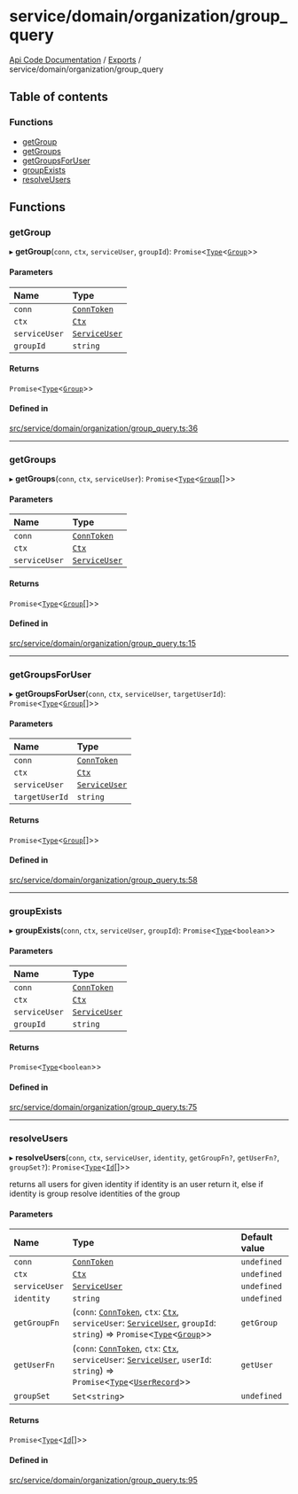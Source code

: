 # service/domain/organization/group\_query
 
[Api Code Documentation](../README.md) / [Exports](../modules.md) / service/domain/organization/group\_query

## Table of contents

### Functions

- [getGroup](service_domain_organization_group_query.md#getgroup)
- [getGroups](service_domain_organization_group_query.md#getgroups)
- [getGroupsForUser](service_domain_organization_group_query.md#getgroupsforuser)
- [groupExists](service_domain_organization_group_query.md#groupexists)
- [resolveUsers](service_domain_organization_group_query.md#resolveusers)

## Functions

### getGroup

▸ **getGroup**(`conn`, `ctx`, `serviceUser`, `groupId`): `Promise`<[`Type`](result.md#type)<[`Group`](../interfaces/service_domain_organization_group.Group.md)\>\>

#### Parameters

| Name | Type |
| :------ | :------ |
| `conn` | [`ConnToken`](service_conn.md#conntoken) |
| `ctx` | [`Ctx`](../interfaces/lib_ctx.Ctx.md) |
| `serviceUser` | [`ServiceUser`](../interfaces/service_domain_organization_service_user.ServiceUser.md) |
| `groupId` | `string` |

#### Returns

`Promise`<[`Type`](result.md#type)<[`Group`](../interfaces/service_domain_organization_group.Group.md)\>\>

#### Defined in

[src/service/domain/organization/group_query.ts:36](https://github.com/openkfw/TruBudget/blob/0804644/api/src/service/domain/organization/group_query.ts#L36)

___

### getGroups

▸ **getGroups**(`conn`, `ctx`, `serviceUser`): `Promise`<[`Type`](result.md#type)<[`Group`](../interfaces/service_domain_organization_group.Group.md)[]\>\>

#### Parameters

| Name | Type |
| :------ | :------ |
| `conn` | [`ConnToken`](service_conn.md#conntoken) |
| `ctx` | [`Ctx`](../interfaces/lib_ctx.Ctx.md) |
| `serviceUser` | [`ServiceUser`](../interfaces/service_domain_organization_service_user.ServiceUser.md) |

#### Returns

`Promise`<[`Type`](result.md#type)<[`Group`](../interfaces/service_domain_organization_group.Group.md)[]\>\>

#### Defined in

[src/service/domain/organization/group_query.ts:15](https://github.com/openkfw/TruBudget/blob/0804644/api/src/service/domain/organization/group_query.ts#L15)

___

### getGroupsForUser

▸ **getGroupsForUser**(`conn`, `ctx`, `serviceUser`, `targetUserId`): `Promise`<[`Type`](result.md#type)<[`Group`](../interfaces/service_domain_organization_group.Group.md)[]\>\>

#### Parameters

| Name | Type |
| :------ | :------ |
| `conn` | [`ConnToken`](service_conn.md#conntoken) |
| `ctx` | [`Ctx`](../interfaces/lib_ctx.Ctx.md) |
| `serviceUser` | [`ServiceUser`](../interfaces/service_domain_organization_service_user.ServiceUser.md) |
| `targetUserId` | `string` |

#### Returns

`Promise`<[`Type`](result.md#type)<[`Group`](../interfaces/service_domain_organization_group.Group.md)[]\>\>

#### Defined in

[src/service/domain/organization/group_query.ts:58](https://github.com/openkfw/TruBudget/blob/0804644/api/src/service/domain/organization/group_query.ts#L58)

___

### groupExists

▸ **groupExists**(`conn`, `ctx`, `serviceUser`, `groupId`): `Promise`<[`Type`](result.md#type)<`boolean`\>\>

#### Parameters

| Name | Type |
| :------ | :------ |
| `conn` | [`ConnToken`](service_conn.md#conntoken) |
| `ctx` | [`Ctx`](../interfaces/lib_ctx.Ctx.md) |
| `serviceUser` | [`ServiceUser`](../interfaces/service_domain_organization_service_user.ServiceUser.md) |
| `groupId` | `string` |

#### Returns

`Promise`<[`Type`](result.md#type)<`boolean`\>\>

#### Defined in

[src/service/domain/organization/group_query.ts:75](https://github.com/openkfw/TruBudget/blob/0804644/api/src/service/domain/organization/group_query.ts#L75)

___

### resolveUsers

▸ **resolveUsers**(`conn`, `ctx`, `serviceUser`, `identity`, `getGroupFn?`, `getUserFn?`, `groupSet?`): `Promise`<[`Type`](result.md#type)<[`Id`](service_domain_organization_user_record.md#id)[]\>\>

returns all users for given identity
 if identity is an user return it,
 else if identity is group resolve identities of the group

#### Parameters

| Name | Type | Default value |
| :------ | :------ | :------ |
| `conn` | [`ConnToken`](service_conn.md#conntoken) | `undefined` |
| `ctx` | [`Ctx`](../interfaces/lib_ctx.Ctx.md) | `undefined` |
| `serviceUser` | [`ServiceUser`](../interfaces/service_domain_organization_service_user.ServiceUser.md) | `undefined` |
| `identity` | `string` | `undefined` |
| `getGroupFn` | (`conn`: [`ConnToken`](service_conn.md#conntoken), `ctx`: [`Ctx`](../interfaces/lib_ctx.Ctx.md), `serviceUser`: [`ServiceUser`](../interfaces/service_domain_organization_service_user.ServiceUser.md), `groupId`: `string`) => `Promise`<[`Type`](result.md#type)<[`Group`](../interfaces/service_domain_organization_group.Group.md)\>\> | `getGroup` |
| `getUserFn` | (`conn`: [`ConnToken`](service_conn.md#conntoken), `ctx`: [`Ctx`](../interfaces/lib_ctx.Ctx.md), `serviceUser`: [`ServiceUser`](../interfaces/service_domain_organization_service_user.ServiceUser.md), `userId`: `string`) => `Promise`<[`Type`](result.md#type)<[`UserRecord`](../interfaces/service_domain_organization_user_record.UserRecord.md)\>\> | `getUser` |
| `groupSet` | `Set`<`string`\> | `undefined` |

#### Returns

`Promise`<[`Type`](result.md#type)<[`Id`](service_domain_organization_user_record.md#id)[]\>\>

#### Defined in

[src/service/domain/organization/group_query.ts:95](https://github.com/openkfw/TruBudget/blob/0804644/api/src/service/domain/organization/group_query.ts#L95)
